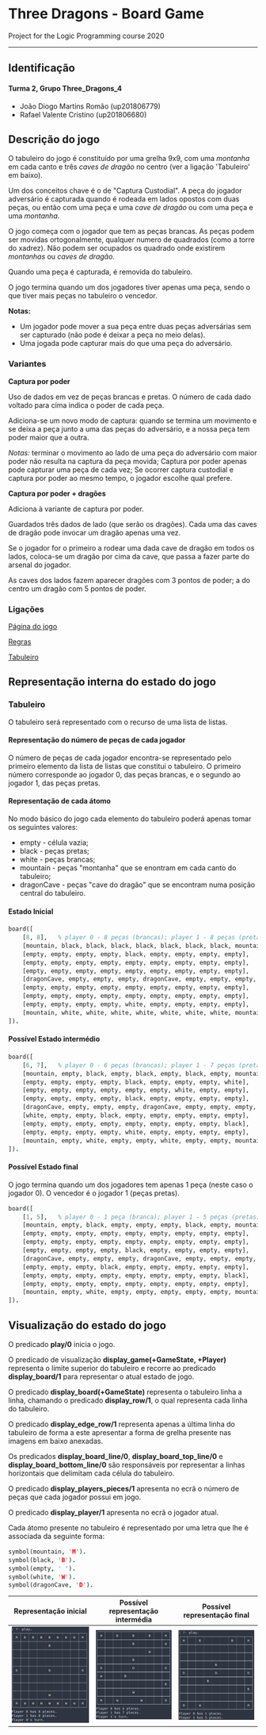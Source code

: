 # Three Dragons - Board Game

Project for the Logic Programming course 2020

---
## Identificação
#### Turma 2, Grupo Three_Dragons_4
- João Diogo Martins Romão (up201806779)
- Rafael Valente Cristino (up201806680)


## Descrição do jogo

<!-- Descrição do jogo e das suas regras. Incluir ligações usadas (página do jogo, livro de regras...). -->

O tabuleiro do jogo é constituído por uma grelha 9x9, com uma *montanha* em cada canto e três *caves de dragão* no centro (ver a ligação 'Tabuleiro' em baixo).

Um dos conceitos chave é o de "Captura Custodial". A peça do jogador adversário é capturada quando é rodeada em lados opostos com duas peças, ou então com uma peça e uma *cave de dragão* ou com uma peça e uma *montanha*.

O jogo começa com o jogador que tem as peças brancas. As peças podem ser movidas ortogonalmente, qualquer numero de quadrados (como a torre do xadrez). Não podem ser ocupados os quadrado onde existirem *montanhas* ou *caves de dragão*.

Quando uma peça é capturada, é removida do tabuleiro.

O jogo termina quando um dos jogadores tiver apenas uma peça, sendo o que tiver mais peças no tabuleiro o vencedor.

**Notas:**
- Um jogador pode mover a sua peça entre duas peças adversárias sem ser capturado (não pode é deixar a peça no meio delas).
- Uma jogada pode capturar mais do que uma peça do adversário.

### Variantes

**Captura por poder**

Uso de dados em vez de peças brancas e pretas. O número de cada dado voltado para cima indica o poder de cada peça.

Adiciona-se um novo modo de captura: quando se termina um movimento e se deixa a peça junto a uma das peças do adversário, e a nossa peça tem poder maior que a outra.

*Notas:* terminar o movimento ao lado de uma peça do adversário com maior poder não resulta na captura da peça movida; Captura por poder apenas pode capturar uma peça de cada vez; Se ocorrer captura custodial e captura por poder ao mesmo tempo, o jogador escolhe qual prefere.

**Captura por poder + dragões**

Adiciona à variante de captura por poder.

Guardados três dados de lado (que serão os dragões). Cada uma das caves de dragão pode invocar um dragão apenas uma vez. 

Se o jogador for o primeiro a rodear uma dada cave de dragão em todos os lados, coloca-se um dragão por cima da cave, que passa a fazer parte do arsenal do jogador. 

As caves dos lados fazem aparecer dragões com 3 pontos de poder; a do centro um dragão com 5 pontos de poder.


### Ligações
[Página do jogo](https://boardgamegeek.com/boardgame/306972/three-dragons)

[Regras](https://drive.google.com/file/d/1WECUYhpHmKJimMTosrjJz_ZRqtwFB25M/view?usp=sharing)

[Tabuleiro](https://drive.google.com/file/d/1RkYiaxLTF0aXfGMNxtuH8Z0a9UlHSgjb/view?usp=sharing)

## Representação interna do estado do jogo
<!--Indicação de como é representado o estado do jogo, incluindo tabuleiro, jogador atual, peças capturadas ou ainda por jogar / outras informações necessárias. Exemplos da representação em Prolog de estados *inicial*, *intermédio* e *final*. Indicação do significado de cada átomo.-->

### Tabuleiro

O tabuleiro será representado com o recurso de uma lista de listas. 

#### Representação do número de peças de cada jogador

O número de peças de cada jogador encontra-se representado pelo primeiro elemento da lista de listas que constitui o tabuleiro. O primeiro número corresponde ao jogador 0, das peças brancas, e o segundo ao jogador 1, das peças pretas.

#### Representação de cada átomo
No modo básico do jogo cada elemento do tabuleiro poderá apenas tomar os seguintes valores:

- empty - célula vazia;
- black - peças pretas;
- white - peças brancas;
- mountain - peças "montanha" que se enontram em cada canto do tabuleiro;
- dragonCave - peças "cave do dragão" que se encontram numa posição central do tabuleiro.

#### Estado Inicial
```prolog
board([
	[8, 8],   % player 0 - 8 peças (brancas); player 1 - 8 peças (pretas)
	[mountain, black, black, black, black, black, black, black, mountain],
	[empty, empty, empty, empty, black, empty, empty, empty, empty],
	[empty, empty, empty, empty, empty, empty, empty, empty, empty],
	[empty, empty, empty, empty, empty, empty, empty, empty, empty],
	[dragonCave, empty, empty, empty, dragonCave, empty, empty, empty, dragonCave],
	[empty, empty, empty, empty, empty, empty, empty, empty, empty],
	[empty, empty, empty, empty, empty, empty, empty, empty, empty],
	[empty, empty, empty, empty, white, empty, empty, empty, empty],
	[mountain, white, white, white, white, white, white, white, mountain]
]).
```

#### Possível Estado intermédio
```prolog
board([
	[6, 7],   % player 0 - 6 peças (brancas); player 1 - 7 peças (pretas)
	[mountain, empty, black, empty, black, empty, black, empty, mountain],
	[empty, empty, empty, empty, black, empty, empty, empty, white],
	[empty, empty, empty, empty, empty, empty, white, empty, empty],
	[empty, empty, empty, empty, black, empty, empty, empty, empty],
	[dragonCave, empty, empty, empty, dragonCave, empty, empty, empty, dragonCave],
	[white, empty, empty, black, empty, empty, empty, empty, empty],
	[empty, empty, empty, empty, empty, empty, empty, empty, black],
	[empty, empty, empty, empty, white, empty, empty, empty, empty],
	[mountain, empty, white, empty, empty, white, empty, empty, mountain]
]).
```

#### Possível Estado final
O jogo termina quando um dos jogadores tem apenas 1 peça (neste caso o jogador 0). O vencedor é o jogador 1 (peças pretas).
```prolog
board([
	[1, 5],   % player 0 - 1 peça (branca); player 1 - 5 peças (pretas)
	[mountain, empty, black, empty, empty, empty, black, empty, mountain],
	[empty, empty, empty, empty, empty, empty, empty, empty, empty],
	[empty, empty, empty, empty, empty, empty, empty, empty, empty],
	[empty, empty, empty, empty, black, empty, empty, empty, empty],
	[dragonCave, empty, empty, empty, dragonCave, empty, empty, empty, dragonCave],
	[empty, empty, empty, black, empty, empty, empty, empty, empty],
	[empty, empty, empty, empty, empty, empty, empty, empty, black],
	[empty, empty, empty, empty, empty, empty, empty, empty, empty],
	[mountain, empty, white, empty, empty, empty, empty, empty, mountain]
]).
```

## Visualização do estado do jogo
<!--Pequena descrição da implementação do predicado de visualização do estado de jogo. Até 200 palavras.-->

O predicado **play/0** inicia o jogo.

O predicado de visualização **display_game(+GameState, +Player)** representa o limite superior do tabuleiro e recorre ao predicado **display_board/1** para representar o atual estado de jogo.

O predicado **display_board(+GameState)** representa o tabuleiro linha a linha, chamando o predicado **display_row/1**, o qual representa cada linha do tabuleiro.

O predicado **display_edge_row/1** representa apenas a última linha do tabuleiro de forma a este apresentar a forma de grelha presente nas imagens em baixo anexadas.

Os predicados **display_board_line/0**, **display_board_top_line/0** e **display_board_bottom_line/0** são responsáveis por representar a linhas horizontais que delimitam cada célula do tabuleiro.

O predicado **display_players_pieces/1** apresenta no ecrã o número de peças que cada jogador possui em jogo.

O predicado **display_player/1** apresenta no ecrã o jogador atual.

Cada átomo presente no tabuleiro é representado por uma letra que lhe é associada da seguinte forma:

```prolog
symbol(mountain, 'M').
symbol(black, 'B').
symbol(empty, ' ').
symbol(white, 'W').
symbol(dragonCave, 'D').
```

Representação inicial  |  Possível representação intermédia  |  Possível representação final
:---------------------:|:-----------------------------------:|:------------:
![](images/board.png)  |  ![](images/intermediate.png)              |   ![](images/final.png)

